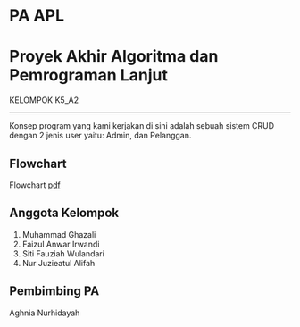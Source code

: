 # PA APL
Proyek Akhir Algoritma dan Pemrograman Lanjut
============================================================
KELOMPOK K5_A2
***************
Konsep program yang kami kerjakan di sini adalah sebuah sistem CRUD dengan 2 jenis user yaitu: Admin, dan Pelanggan.

Flowchart
----------------------------
Flowchart [pdf](https://drive.google.com/file/d/1MEjFjPTCvCFrQbK9etrU-0RjIHU8Qh7N/view?usp=sharing "flowchart kelompok 5 A2")  

Anggota Kelompok
------------
1. Muhammad Ghazali
2. Faizul Anwar Irwandi
3. Siti Fauziah Wulandari
4. Nur Juzieatul Alifah


Pembimbing PA
------------
Aghnia Nurhidayah
